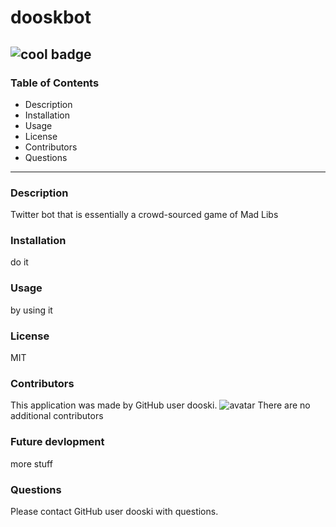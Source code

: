 # dooskbot
![cool badge](https://img.shields.io/badge/coolness-pretty_cool-orange) 
--------------------------------------------------
### Table of Contents
* Description
* Installation
* Usage
* License
* Contributors
* Questions
--------------------------------------------------
### Description
Twitter bot that is essentially a crowd-sourced game of Mad Libs

### Installation
do it

### Usage
by using it

### License
MIT

### Contributors
This application was made by GitHub user dooski. 
![avatar](https://avatars0.githubusercontent.com/u/60619919?v=4)
There are no additional contributors

### Future devlopment
more stuff

### Questions
Please contact GitHub user dooski with questions.